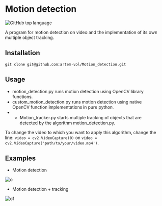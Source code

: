 # Motion detection
![GitHub top language](https://img.shields.io/github/languages/top/artem-vol/Motion_detection)

A program for motion detection on video and the implementation of its own multiple object tracking.

## Installation
```
git clone git@github.com:artem-vol/Motion_detection.git
```
## Usage
- motion_detection.py runs motion detection using OpenCV library functions.
- custom_motion_detection.py runs motion detection using native OpenCV function implementations in pure python.
- - Motion_tracker.py starts multiple tracking of objects that are detected by the algorithm motion_detection.py.
  
To change the video to which you want to apply this algorithm, change the line: ```video = cv2.VideoCapture(0)``` on ```video = cv2.VideoCapture('path/to/your/video.mp4')```.

## Examples
- Motion detection
  
![o](https://github.com/user-attachments/assets/c13f90f1-c52f-42bf-b084-0edc2d3d5001)
- Motion detection + tracking
  
![o1](https://github.com/user-attachments/assets/88570626-5916-47b3-86f0-8dfd09cf2f66)


